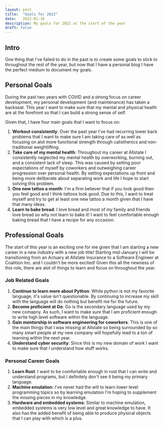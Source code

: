 ```yaml
---
layout: post
title:  "Goals for 2022"
date:   2022-01-16
description: My goals for 2022 at the start of the year 
draft: false
---
```


## Intro
One thing that I've failed to do in the past is to create some goals to stick to throughout the rest of the year, but now that I have a personal blog I have the perfect medium to document my goals.

## Personal Goals
During the past two years with COVID and a strong focus on career development, my personal development (and maintenance) has taken a backseat. This year I want to make sure that my mental and physical health are at the forefront so that I can build a strong sense of self.

Given that, I have four main goals that I want to focus on:
1. **Workout consistently**: Over the past year I've had recurring lower back problems that I want to make sure I am taking care of as well as focusing on alot more functional strength through calisthenics and non-traditional weightlifting.
2. **Take care of my mental health**: Throughout my career at Allstate I consistently neglected my mental health by overworking, burning out, and a consistent lack of sleep. This was caused by setting poor expectations of myself by coworkers and outweighing career progression over personal health. By setting expectations up front and being more deliberate about separating work and life I hope to start solving this problem.
3. **One new tattoo a month**: I'm a firm believer that if you look good then you feel good and I think tattoos look good. Due to this, I want to treat myself and try to get al least one new tattoo a month given that I have that many ideas.
4. **Learn to bake bread**: I love bread and most of my family and friends love bread so why not learn to bake it! I want to feel comfortable enough baking bread that I have a recipe for any occasion.

## Professional Goals
The start of this year is an exciting one for me given that I am starting a new career in a new industry with a new job title! Starting mid-January I will be transitioning from an Actuary at Allstate Insurance to a Software Engineer at Coalition Inc. and I couldn't be more excited! Given this all the newness of this role, there are alot of things to learn and focus on throughout the year.

### Job Related Goals
1. **Continue to learn more about Python**: While python is not my favorite language, it's value isn't questionable. By continuing to increase my skill with the language will do nothing but benefit me for the future.
2. **Become proficient at Go**: Go is the secondary language used by my new comapny. As such, I want to make sure that I am proficient enough to write high level software within the language.
3. **Gain mentorship in software engineering for coworkers**: This is one of the main things that I was missing at Allstate so being surrounded by so many smart people at my new company will hopefully lead to a ton of learning within the next year.
4. **Understand cyber security**: Since this is my new domain of work I want to make sure that I understand how stuff works.

### Personal Career Goals
1. **Learn Rust**: I want to be comfortable enough in rust that I can write and understand programs, but I definitely don't see it being my primary language.
2. **Machine emulation**: I've never had the will to learn lower level programming topics so by learning emulation I'm hoping to supplement the missing pieces in my knowledge.
3. **Hardware and embedded systems**: Similar to machine emulation, embedded systems is very low level and great knowledge to have. It also has the added benefit of being able to produce physical objects that I can play with which is a plus.
